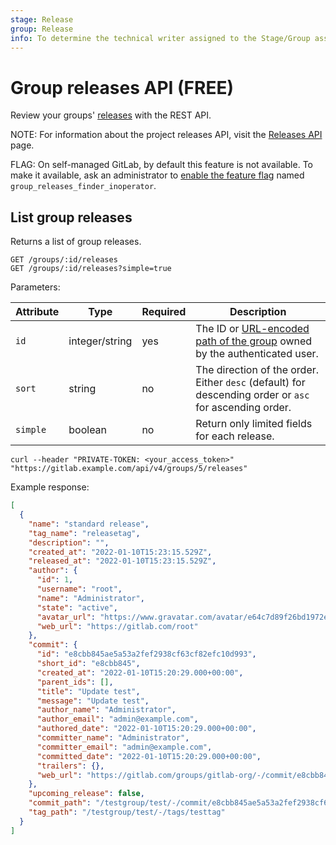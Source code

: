 ```yaml
---
stage: Release
group: Release
info: To determine the technical writer assigned to the Stage/Group associated with this page, see https://about.gitlab.com/handbook/engineering/ux/technical-writing/#assignments
---
```


# Group releases API **(FREE)**

Review your groups' [releases](../user/project/releases/index.md) with the REST API.

NOTE:
For information about the project releases API, visit the [Releases API](releases/index.md) page.

FLAG:
On self-managed GitLab, by default this feature is not available. To make it available, ask an administrator to [enable the feature flag](../administration/feature_flags.md) named `group_releases_finder_inoperator`.

## List group releases

Returns a list of group releases.

```plaintext
GET /groups/:id/releases
GET /groups/:id/releases?simple=true
```

Parameters:

| Attribute           | Type           | Required | Description                                                                                                   |
|---------------------|----------------|----------|---------------------------------------------------------------------------------------------------------------|
| `id`                | integer/string | yes      | The ID or [URL-encoded path of the group](index.md#namespaced-path-encoding) owned by the authenticated user. |
| `sort`              | string         | no       | The direction of the order. Either `desc` (default) for descending order or `asc` for ascending order.        |
| `simple`            | boolean        | no       | Return only limited fields for each release.                                                                  |

```shell
curl --header "PRIVATE-TOKEN: <your_access_token>" "https://gitlab.example.com/api/v4/groups/5/releases"
```

Example response:

```json
[
  {
    "name": "standard release",
    "tag_name": "releasetag",
    "description": "",
    "created_at": "2022-01-10T15:23:15.529Z",
    "released_at": "2022-01-10T15:23:15.529Z",
    "author": {
      "id": 1,
      "username": "root",
      "name": "Administrator",
      "state": "active",
      "avatar_url": "https://www.gravatar.com/avatar/e64c7d89f26bd1972efa854d13d7dd61?s=80&d=identicon",
      "web_url": "https://gitlab.com/root"
    },
    "commit": {
      "id": "e8cbb845ae5a53a2fef2938cf63cf82efc10d993",
      "short_id": "e8cbb845",
      "created_at": "2022-01-10T15:20:29.000+00:00",
      "parent_ids": [],
      "title": "Update test",
      "message": "Update test",
      "author_name": "Administrator",
      "author_email": "admin@example.com",
      "authored_date": "2022-01-10T15:20:29.000+00:00",
      "committer_name": "Administrator",
      "committer_email": "admin@example.com",
      "committed_date": "2022-01-10T15:20:29.000+00:00",
      "trailers": {},
      "web_url": "https://gitlab.com/groups/gitlab-org/-/commit/e8cbb845ae5a53a2fef2938cf63cf82efc10d993"
    },
    "upcoming_release": false,
    "commit_path": "/testgroup/test/-/commit/e8cbb845ae5a53a2fef2938cf63cf82efc10d993",
    "tag_path": "/testgroup/test/-/tags/testtag"
  }
]
```
